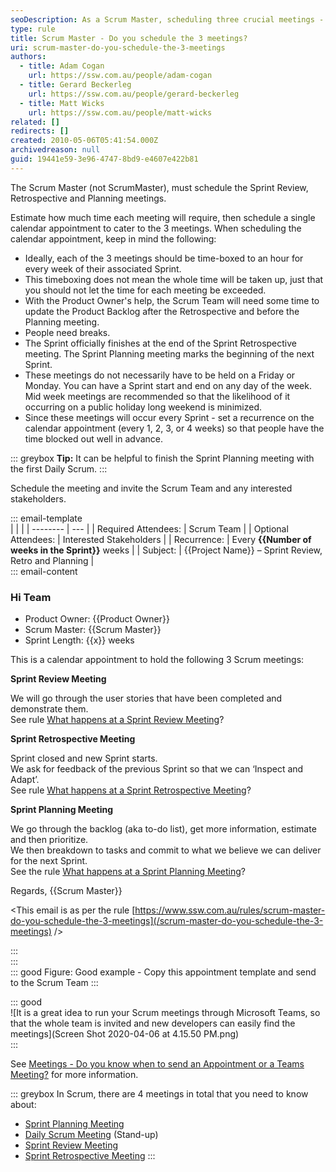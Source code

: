 ```yaml
---
seoDescription: As a Scrum Master, scheduling three crucial meetings - Sprint Review, Retrospective, and Planning - ensures successful Sprints.
type: rule
title: Scrum Master - Do you schedule the 3 meetings?
uri: scrum-master-do-you-schedule-the-3-meetings
authors:
  - title: Adam Cogan
    url: https://ssw.com.au/people/adam-cogan
  - title: Gerard Beckerleg
    url: https://ssw.com.au/people/gerard-beckerleg
  - title: Matt Wicks
    url: https://ssw.com.au/people/matt-wicks
related: []
redirects: []
created: 2010-05-06T05:41:54.000Z
archivedreason: null
guid: 19441e59-3e96-4747-8bd9-e4607e422b81
---
```


The Scrum Master (not ScrumMaster), must schedule the Sprint Review, Retrospective and Planning meetings.

<!--endintro-->

Estimate how much time each meeting will require, then schedule a single calendar appointment to cater to the 3 meetings. When scheduling the calendar appointment, keep in mind the following:

- Ideally, each of the 3 meetings should be time-boxed to an hour for every week of their associated Sprint.
- This timeboxing does not mean the whole time will be taken up, just that you should not let the time for each meeting be exceeded.
- With the Product Owner's help, the Scrum Team will need some time to update the Product Backlog after the Retrospective and before the Planning meeting.
- People need breaks.
- The Sprint officially finishes at the end of the Sprint Retrospective meeting. The Sprint Planning meeting marks the beginning of the next Sprint.
- These meetings do not necessarily have to be held on a Friday or Monday. You can have a Sprint start and end on any day of the week.
  Mid week meetings are recommended so that the likelihood of it occurring on a public holiday long weekend is minimized.
- Since these meetings will occur every Sprint - set a recurrence on the calendar appointment (every 1, 2, 3, or 4 weeks) so that people have the time blocked out well in advance.

::: greybox
**Tip:** It can be helpful to finish the Sprint Planning meeting with the first Daily Scrum.
:::

Schedule the meeting and invite the Scrum Team and any interested stakeholders.

::: email-template  
| | |
| -------- | --- |
| Required Attendees: | Scrum Team |
| Optional Attendees: | Interested Stakeholders |
| Recurrence: | Every **{{Number of weeks in the Sprint}}** weeks |
| Subject: | {{Project Name}} – Sprint Review, Retro and Planning |  
::: email-content

### Hi Team

- Product Owner: {{Product Owner}}
- Scrum Master: {{Scrum Master}}
- Sprint Length: {{x}} weeks

This is a calendar appointment to hold the following 3 Scrum meetings:

**Sprint Review Meeting**

We will go through the user stories that have been completed and demonstrate them.  
See rule [What happens at a Sprint Review Meeting](/do-you-know-what-happens-at-a-sprint-review-meeting)?

**Sprint Retrospective Meeting**

Sprint closed and new Sprint starts.  
We ask for feedback of the previous Sprint so that we can ‘Inspect and Adapt’.  
See rule [What happens at a Sprint Retrospective Meeting](/do-you-know-what-happens-at-a-sprint-retrospective-meeting)?

**Sprint Planning Meeting**

We go through the backlog (aka to-do list), get more information, estimate and then prioritize.  
We then breakdown to tasks and commit to what we believe we can deliver for the next Sprint.  
See the rule [What happens at a Sprint Planning Meeting](/what-happens-at-a-sprint-planning-meeting)?

Regards,
{{Scrum Master}}

&lt;This email is as per the rule [https://www.ssw.com.au/rules/scrum-master-do-you-schedule-the-3-meetings](/scrum-master-do-you-schedule-the-3-meetings) /&gt;

:::  
:::  
::: good
Figure: Good example - Copy this appointment template and send to the Scrum Team
:::

::: good  
![It is a great idea to run your Scrum meetings through Microsoft Teams, so that the whole team is invited and new developers can easily find the meetings](Screen Shot 2020-04-06 at 4.15.50 PM.png)  
:::

See [Meetings - Do you know when to send an Appointment or a Teams Meeting?](/send-appointment-or-teams-meeting) for more information.

::: greybox
In Scrum, there are 4 meetings in total that you need to know about:

- [Sprint Planning Meeting](/what-happens-at-a-sprint-planning-meeting)
- [Daily Scrum Meeting](/meeting-do-you-update-your-tasks-before-the-daily-scrum "Daily Scrum Meeting") (Stand-up)
- [Sprint Review Meeting](/do-you-know-what-happens-at-a-sprint-review-meeting "Sprint Review Meeting")
- [Sprint Retrospective Meeting](/do-you-know-what-happens-at-a-sprint-retrospective-meeting "Sprint Retrospective Meeting")
  :::
